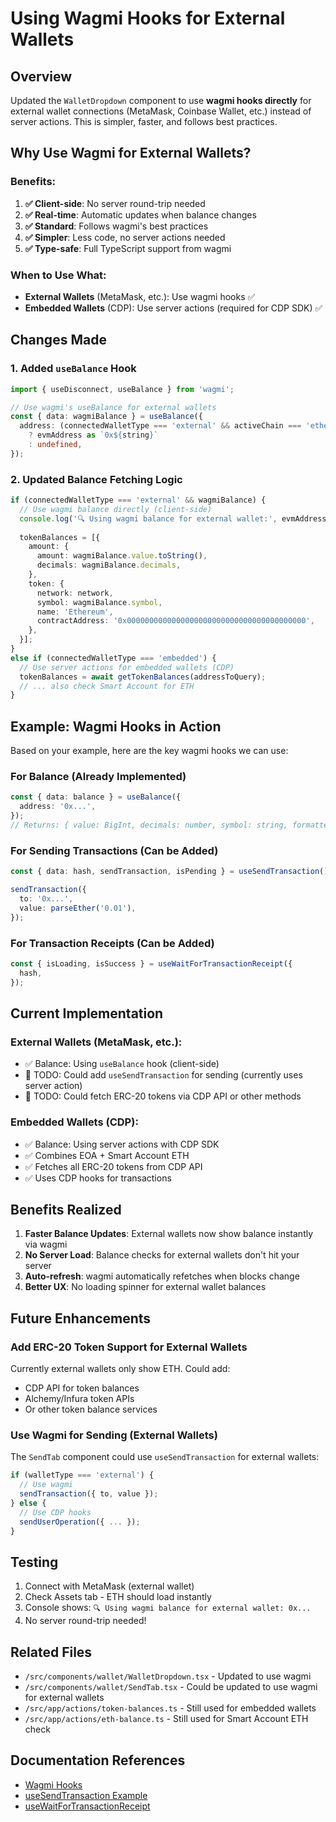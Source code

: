 # Using Wagmi Hooks for External Wallets

## Overview
Updated the `WalletDropdown` component to use **wagmi hooks directly** for external wallet connections (MetaMask, Coinbase Wallet, etc.) instead of server actions. This is simpler, faster, and follows best practices.

## Why Use Wagmi for External Wallets?

### Benefits:
1. **✅ Client-side**: No server round-trip needed
2. **✅ Real-time**: Automatic updates when balance changes
3. **✅ Standard**: Follows wagmi's best practices
4. **✅ Simpler**: Less code, no server actions needed
5. **✅ Type-safe**: Full TypeScript support from wagmi

### When to Use What:
- **External Wallets** (MetaMask, etc.): Use wagmi hooks ✅
- **Embedded Wallets** (CDP): Use server actions (required for CDP SDK) ✅

## Changes Made

### 1. Added `useBalance` Hook
```typescript
import { useDisconnect, useBalance } from 'wagmi';

// Use wagmi's useBalance for external wallets
const { data: wagmiBalance } = useBalance({
  address: (connectedWalletType === 'external' && activeChain === 'ethereum' && evmAddress) 
    ? evmAddress as `0x${string}` 
    : undefined,
});
```

### 2. Updated Balance Fetching Logic
```typescript
if (connectedWalletType === 'external' && wagmiBalance) {
  // Use wagmi balance directly (client-side)
  console.log('🔍 Using wagmi balance for external wallet:', evmAddress);
  
  tokenBalances = [{
    amount: {
      amount: wagmiBalance.value.toString(),
      decimals: wagmiBalance.decimals,
    },
    token: {
      network: network,
      symbol: wagmiBalance.symbol,
      name: 'Ethereum',
      contractAddress: '0x0000000000000000000000000000000000000000',
    },
  }];
}
else if (connectedWalletType === 'embedded') {
  // Use server actions for embedded wallets (CDP)
  tokenBalances = await getTokenBalances(addressToQuery);
  // ... also check Smart Account for ETH
}
```

## Example: Wagmi Hooks in Action

Based on your example, here are the key wagmi hooks we can use:

### For Balance (Already Implemented)
```typescript
const { data: balance } = useBalance({
  address: '0x...',
});
// Returns: { value: BigInt, decimals: number, symbol: string, formatted: string }
```

### For Sending Transactions (Can be Added)
```typescript
const { data: hash, sendTransaction, isPending } = useSendTransaction();

sendTransaction({
  to: '0x...',
  value: parseEther('0.01'),
});
```

### For Transaction Receipts (Can be Added)
```typescript
const { isLoading, isSuccess } = useWaitForTransactionReceipt({
  hash,
});
```

## Current Implementation

### External Wallets (MetaMask, etc.):
- ✅ Balance: Using `useBalance` hook (client-side)
- 📝 TODO: Could add `useSendTransaction` for sending (currently uses server action)
- 📝 TODO: Could fetch ERC-20 tokens via CDP API or other methods

### Embedded Wallets (CDP):
- ✅ Balance: Using server actions with CDP SDK
- ✅ Combines EOA + Smart Account ETH
- ✅ Fetches all ERC-20 tokens from CDP API
- ✅ Uses CDP hooks for transactions

## Benefits Realized

1. **Faster Balance Updates**: External wallets now show balance instantly via wagmi
2. **No Server Load**: Balance checks for external wallets don't hit your server
3. **Auto-refresh**: wagmi automatically refetches when blocks change
4. **Better UX**: No loading spinner for external wallet balances

## Future Enhancements

### Add ERC-20 Token Support for External Wallets
Currently external wallets only show ETH. Could add:
- CDP API for token balances
- Alchemy/Infura token APIs
- Or other token balance services

### Use Wagmi for Sending (External Wallets)
The `SendTab` component could use `useSendTransaction` for external wallets:
```typescript
if (walletType === 'external') {
  // Use wagmi
  sendTransaction({ to, value });
} else {
  // Use CDP hooks
  sendUserOperation({ ... });
}
```

## Testing
1. Connect with MetaMask (external wallet)
2. Check Assets tab - ETH should load instantly
3. Console shows: `🔍 Using wagmi balance for external wallet: 0x...`
4. No server round-trip needed!

## Related Files
- `/src/components/wallet/WalletDropdown.tsx` - Updated to use wagmi
- `/src/components/wallet/SendTab.tsx` - Could be updated to use wagmi for external wallets
- `/src/app/actions/token-balances.ts` - Still used for embedded wallets
- `/src/app/actions/eth-balance.ts` - Still used for Smart Account ETH check

## Documentation References
- [Wagmi Hooks](https://wagmi.sh/react/hooks/useBalance)
- [useSendTransaction Example](https://wagmi.sh/react/hooks/useSendTransaction)
- [useWaitForTransactionReceipt](https://wagmi.sh/react/hooks/useWaitForTransactionReceipt)
